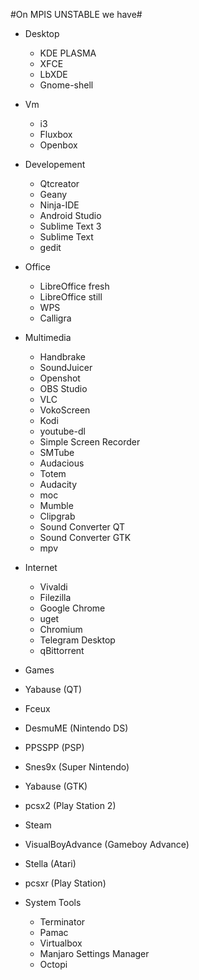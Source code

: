 #On MPIS UNSTABLE we have#
* Desktop
    * KDE PLASMA
    * XFCE
    * LbXDE
    * Gnome-shell

* Vm
    * i3
    * Fluxbox
    * Openbox

* Developement
   * Qtcreator
   * Geany
   * Ninja-IDE
   * Android Studio
   * Sublime Text 3
   * Sublime Text
   * gedit

* Office
    * LibreOffice fresh
    * LibreOffice still
    * WPS
    * Calligra

* Multimedia
    * Handbrake
    * SoundJuicer
    * Openshot
    * OBS Studio
    * VLC
    * VokoScreen
    * Kodi
    * youtube-dl
    * Simple Screen Recorder
    * SMTube
    * Audacious
    * Totem
    * Audacity
    * moc
    * Mumble
    * Clipgrab
    * Sound Converter QT
    * Sound Converter GTK
    * mpv


* Internet
   * Vivaldi
   * Filezilla
   * Google Chrome
   * uget
   * Chromium
   * Telegram Desktop
   * qBittorrent

* Games
 * Yabause (QT)
 * Fceux
 * DesmuME (Nintendo DS)
 * PPSSPP (PSP)
 * Snes9x (Super Nintendo)
 * Yabause (GTK)
 * pcsx2 (Play Station 2)
 * Steam
 * VisualBoyAdvance (Gameboy Advance)
 * Stella (Atari)
 * pcsxr (Play Station)


* System Tools
    * Terminator
    * Pamac
    * Virtualbox
    * Manjaro Settings Manager
    * Octopi

